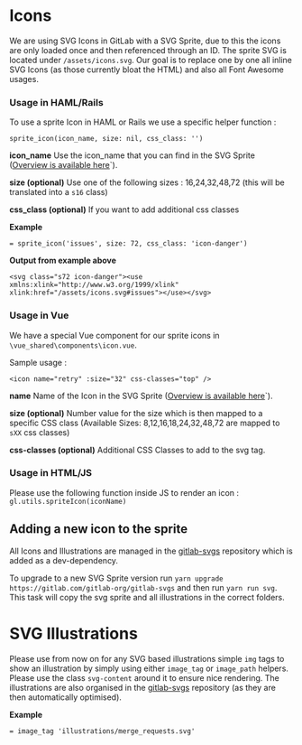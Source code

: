 # Icons

We are using SVG Icons in GitLab with a SVG Sprite, due to this the icons are only loaded once and then referenced through an ID. The sprite SVG is located under `/assets/icons.svg`. Our goal is to replace one by one all inline SVG Icons (as those currently bloat the HTML) and also all Font Awesome usages.

### Usage in HAML/Rails

To use a sprite Icon in HAML or Rails we use a specific helper function :

`sprite_icon(icon_name, size: nil, css_class: '')`

**icon_name** Use the icon_name that you can find in the SVG Sprite ([Overview is available here](http://gitlab-org.gitlab.io/gitlab-svgs/)`).

**size (optional)** Use one of the following sizes : 16,24,32,48,72 (this will be translated into a `s16` class)

**css_class (optional)** If you want to add additional css classes

**Example**

`= sprite_icon('issues', size: 72, css_class: 'icon-danger')`

**Output from example above**

`<svg class="s72 icon-danger"><use xmlns:xlink="http://www.w3.org/1999/xlink" xlink:href="/assets/icons.svg#issues"></use></svg>`

### Usage in Vue

We have a special Vue component for our sprite icons in `\vue_shared\components\icon.vue`.

Sample usage :

`<icon
    name="retry"
    :size="32"
    css-classes="top"
  />`

**name** Name of the Icon in the SVG Sprite  ([Overview is available here](http://gitlab-org.gitlab.io/gitlab-svgs/)`).

**size (optional)** Number value for the size which is then mapped to a specific CSS class (Available Sizes: 8,12,16,18,24,32,48,72 are mapped to `sXX` css classes)

**css-classes (optional)** Additional CSS Classes to add to the svg tag.

### Usage in HTML/JS

Please use the following function inside JS to render an icon :
`gl.utils.spriteIcon(iconName)`

## Adding a new icon to the sprite

All Icons and Illustrations are managed in the [gitlab-svgs](https://gitlab.com/gitlab-org/gitlab-svgs) repository which is added as a dev-dependency.

To upgrade to a new SVG Sprite version run `yarn upgrade https://gitlab.com/gitlab-org/gitlab-svgs` and then run `yarn run svg`. This task will copy the svg sprite and all illustrations in the correct folders.

# SVG Illustrations

Please use from now on for any SVG based illustrations simple `img` tags to show an illustration by simply using either `image_tag` or `image_path` helpers. Please use the class `svg-content` around it to ensure nice rendering. The illustrations are also organised in the [gitlab-svgs](https://gitlab.com/gitlab-org/gitlab-svgs) repository (as they are then automatically optimised).

**Example**

`= image_tag 'illustrations/merge_requests.svg'`
